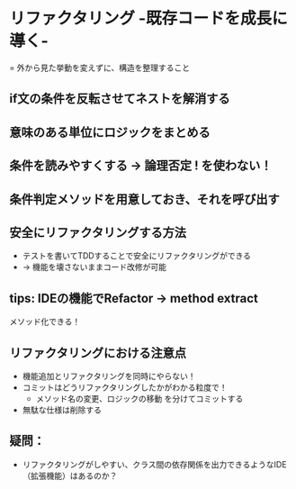 # リファクタリング -既存コードを成長に導く-

= 外から見た挙動を変えずに、構造を整理すること

## if文の条件を反転させてネストを解消する

## 意味のある単位にロジックをまとめる

## 条件を読みやすくする → 論理否定 ! を使わない！

## 条件判定メソッドを用意しておき、それを呼び出す

## 安全にリファクタリングする方法
- テストを書いてTDDすることで安全にリファクタリングができる
- → 機能を壊さないままコード改修が可能


## tips: IDEの機能でRefactor -> method extract
メソッド化できる！

## リファクタリングにおける注意点
- 機能追加とリファクタリングを同時にやらない！
- コミットはどうリファクタリングしたかがわかる粒度で！
    - メソッド名の変更、ロジックの移動 を分けてコミットする
- 無駄な仕様は削除する


## 疑問：
- リファクタリングがしやすい、クラス間の依存関係を出力できるようなIDE（拡張機能）はあるのか？
